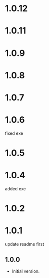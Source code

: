 # 1.0.12

# 1.0.11

# 1.0.9

# 1.0.8

# 1.0.7

# 1.0.6
fixed exe
# 1.0.5

# 1.0.4
added exe

# 1.0.2

# 1.0.1
update readme
first

## 1.0.0

- Initial version.
